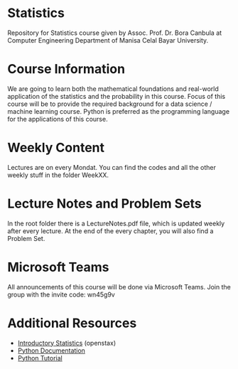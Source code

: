 # Statistics
Repository for Statistics course given by Assoc. Prof. Dr. Bora Canbula 
at Computer Engineering Department of Manisa Celal Bayar University.

# Course Information
We are going to learn both the mathematical foundations and real-world application of the statistics and the probability in this course. Focus of this course will be to provide the required background for a data science / machine learning course. Python is preferred as the programming language for the applications of this course.

# Weekly Content
Lectures are on every Mondat. You can find the codes and all the other weekly stuff in the folder WeekXX.

# Lecture Notes and Problem Sets
In the root folder there is a LectureNotes.pdf file, which is updated weekly after every lecture. 
At the end of the every chapter, you will also find a Problem Set.

# Microsoft Teams
All announcements of this course will be done via Microsoft Teams. Join the group with the invite code: wn45g9v

# Additional Resources
- [Introductory Statistics](https://openstax.org/details/books/introductory-statistics) (openstax)
- [Python Documentation](https://docs.python.org/3/)
- [Python Tutorial](https://docs.python.org/3/tutorial/index.html)

